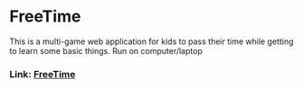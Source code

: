 # FreeTime
This is a multi-game web application for kids to pass their time while getting to learn some basic things.
Run on computer/laptop

<h3>Link: <a href="https://shambhawibhure.github.io/FreeTime/FreeTime/">FreeTime</a>
